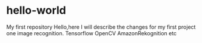 # hello-world
My first repository
Hello,here I will describe the changes for my first project one image recognition.
Tensorflow
OpenCV
AmazonRekognition
etc
